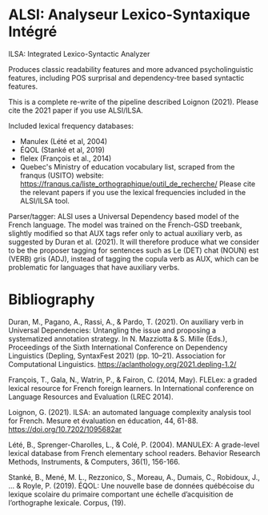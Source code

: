 # ALSI: Analyseur Lexico-Syntaxique Intégré
ILSA: Integrated Lexico-Syntactic Analyzer

Produces classic readability features and more advanced psycholinguistic features, including POS surprisal and dependency-tree based syntactic features.

This is a complete re-write of the pipeline described Loignon (2021). Please cite the 2021 paper if you use ALSI/ILSA.

Included lexical frequency databases:
* Manulex (Lété et al, 2004)
* ÉQOL (Stanké et al, 2019)
* flelex (François et al., 2014)
* Quebec's Ministry of education vocabulary list, scraped from the franqus (USITO) website: https://franqus.ca/liste_orthographique/outil_de_recherche/
Please cite the relevant papers if you use the lexical frequencies included in the ALSI/ILSA tool.

Parser/tagger: ALSI uses a Universal Dependency based model of the French language. The model was trained on the French-GSD treebank, slightly modified so that AUX tags refer only to actual auxiliary verb, as suggested by Duran et al. (2021). It will therefore produce what we consider to be the proposer tagging for sentences such as Le (DET) chat (NOUN) est (VERB) gris (ADJ), instead of tagging the copula verb as AUX, which can be problematic for languages that have auxiliary verbs.

# Bibliography

Duran, M., Pagano, A., Rassi, A., & Pardo, T. (2021). On auxiliary verb in Universal Dependencies: Untangling the issue and proposing a systematized annotation strategy. In N. Mazziotta & S. Mille (Eds.), Proceedings of the Sixth International Conference on Dependency Linguistics (Depling, SyntaxFest 2021) (pp. 10–21). Association for Computational Linguistics. https://aclanthology.org/2021.depling-1.2/

François, T., Gala, N., Watrin, P., & Fairon, C. (2014, May). FLELex: a graded lexical resource for French foreign learners. In International conference on Language Resources and Evaluation (LREC 2014).

Loignon, G. (2021). ILSA: an automated language complexity analysis tool for French. Mesure et évaluation en éducation, 44, 61-88. https://doi.org/10.7202/1095682ar

Lété, B., Sprenger-Charolles, L., & Colé, P. (2004). MANULEX: A grade-level lexical database from French elementary school readers. Behavior Research Methods, Instruments, & Computers, 36(1), 156-166.

Stanké, B., Mené, M. L., Rezzonico, S., Moreau, A., Dumais, C., Robidoux, J., ... & Royle, P. (2019). ÉQOL: Une nouvelle base de données québécoise du lexique scolaire du primaire comportant une échelle d’acquisition de l’orthographe lexicale. Corpus, (19).
